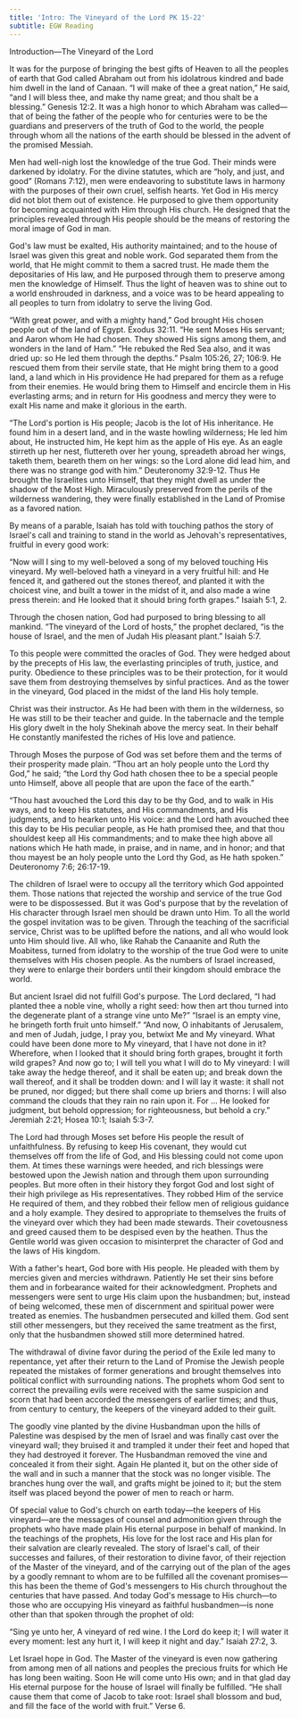 ```yaml
---
title: 'Intro: The Vineyard of the Lord PK 15-22'
subtitle: EGW Reading
---
```


Introduction—The Vineyard of the Lord

It was for the purpose of bringing the best gifts of Heaven to all the peoples of earth that God called Abraham out from his idolatrous kindred and bade him dwell in the land of Canaan. “I will make of thee a great nation,” He said, “and I will bless thee, and make thy name great; and thou shalt be a blessing.” Genesis 12:2. It was a high honor to which Abraham was called—that of being the father of the people who for centuries were to be the guardians and preservers of the truth of God to the world, the people through whom all the nations of the earth should be blessed in the advent of the promised Messiah.

Men had well-nigh lost the knowledge of the true God. Their minds were darkened by idolatry. For the divine statutes, which are “holy, and just, and good” (Romans 7:12), men were endeavoring to substitute laws in harmony with the purposes of their own cruel, selfish hearts. Yet God in His mercy did not blot them out of existence. He purposed to give them opportunity for becoming acquainted with Him through His church. He designed that the principles revealed through His people should be the means of restoring the moral image of God in man.

God's law must be exalted, His authority maintained; and to the house of Israel was given this great and noble work. God separated them from the world, that He might commit to them a sacred trust. He made them the depositaries of His law, and He purposed through them to preserve among men the knowledge of Himself. Thus the light of heaven was to shine out to a world enshrouded in darkness, and a voice was to be heard appealing to all peoples to turn from idolatry to serve the living God.

“With great power, and with a mighty hand,” God brought His chosen people out of the land of Egypt. Exodus 32:11. “He sent Moses His servant; and Aaron whom He had chosen. They showed His signs among them, and wonders in the land of Ham.” “He rebuked the Red Sea also, and it was dried up: so He led them through the depths.” Psalm 105:26, 27; 106:9. He rescued them from their servile state, that He might bring them to a good land, a land which in His providence He had prepared for them as a refuge from their enemies. He would bring them to Himself and encircle them in His everlasting arms; and in return for His goodness and mercy they were to exalt His name and make it glorious in the earth.

“The Lord's portion is His people; Jacob is the lot of His inheritance. He found him in a desert land, and in the waste howling wilderness; He led him about, He instructed him, He kept him as the apple of His eye. As an eagle stirreth up her nest, fluttereth over her young, spreadeth abroad her wings, taketh them, beareth them on her wings: so the Lord alone did lead him, and there was no strange god with him.” Deuteronomy 32:9-12. Thus He brought the Israelites unto Himself, that they might dwell as under the shadow of the Most High. Miraculously preserved from the perils of the wilderness wandering, they were finally established in the Land of Promise as a favored nation.

By means of a parable, Isaiah has told with touching pathos the story of Israel's call and training to stand in the world as Jehovah's representatives, fruitful in every good work:

“Now will I sing to my well-beloved a song of my beloved touching His vineyard. My well-beloved hath a vineyard in a very fruitful hill: and He fenced it, and gathered out the stones thereof, and planted it with the choicest vine, and built a tower in the midst of it, and also made a wine press therein: and He looked that it should bring forth grapes.” Isaiah 5:1, 2.

Through the chosen nation, God had purposed to bring blessing to all mankind. “The vineyard of the Lord of hosts,” the prophet declared, “is the house of Israel, and the men of Judah His pleasant plant.” Isaiah 5:7.

To this people were committed the oracles of God. They were hedged about by the precepts of His law, the everlasting principles of truth, justice, and purity. Obedience to these principles was to be their protection, for it would save them from destroying themselves by sinful practices. And as the tower in the vineyard, God placed in the midst of the land His holy temple.

Christ was their instructor. As He had been with them in the wilderness, so He was still to be their teacher and guide. In the tabernacle and the temple His glory dwelt in the holy Shekinah above the mercy seat. In their behalf He constantly manifested the riches of His love and patience.

Through Moses the purpose of God was set before them and the terms of their prosperity made plain. “Thou art an holy people unto the Lord thy God,” he said; “the Lord thy God hath chosen thee to be a special people unto Himself, above all people that are upon the face of the earth.”

“Thou hast avouched the Lord this day to be thy God, and to walk in His ways, and to keep His statutes, and His commandments, and His judgments, and to hearken unto His voice: and the Lord hath avouched thee this day to be His peculiar people, as He hath promised thee, and that thou shouldest keep all His commandments; and to make thee high above all nations which He hath made, in praise, and in name, and in honor; and that thou mayest be an holy people unto the Lord thy God, as He hath spoken.” Deuteronomy 7:6; 26:17-19.

The children of Israel were to occupy all the territory which God appointed them. Those nations that rejected the worship and service of the true God were to be dispossessed. But it was God's purpose that by the revelation of His character through Israel men should be drawn unto Him. To all the world the gospel invitation was to be given. Through the teaching of the sacrificial service, Christ was to be uplifted before the nations, and all who would look unto Him should live. All who, like Rahab the Canaanite and Ruth the Moabitess, turned from idolatry to the worship of the true God were to unite themselves with His chosen people. As the numbers of Israel increased, they were to enlarge their borders until their kingdom should embrace the world.

But ancient Israel did not fulfill God's purpose. The Lord declared, “I had planted thee a noble vine, wholly a right seed: how then art thou turned into the degenerate plant of a strange vine unto Me?” “Israel is an empty vine, he bringeth forth fruit unto himself.” “And now, O inhabitants of Jerusalem, and men of Judah, judge, I pray you, betwixt Me and My vineyard. What could have been done more to My vineyard, that I have not done in it? Wherefore, when I looked that it should bring forth grapes, brought it forth wild grapes? And now go to; I will tell you what I will do to My vineyard: I will take away the hedge thereof, and it shall be eaten up; and break down the wall thereof, and it shall be trodden down: and I will lay it waste: it shall not be pruned, nor digged; but there shall come up briers and thorns: I will also command the clouds that they rain no rain upon it. For ... He looked for judgment, but behold oppression; for righteousness, but behold a cry.” Jeremiah 2:21; Hosea 10:1; Isaiah 5:3-7.

The Lord had through Moses set before His people the result of unfaithfulness. By refusing to keep His covenant, they would cut themselves off from the life of God, and His blessing could not come upon them. At times these warnings were heeded, and rich blessings were bestowed upon the Jewish nation and through them upon surrounding peoples. But more often in their history they forgot God and lost sight of their high privilege as His representatives. They robbed Him of the service He required of them, and they robbed their fellow men of religious guidance and a holy example. They desired to appropriate to themselves the fruits of the vineyard over which they had been made stewards. Their covetousness and greed caused them to be despised even by the heathen. Thus the Gentile world was given occasion to misinterpret the character of God and the laws of His kingdom.

With a father's heart, God bore with His people. He pleaded with them by mercies given and mercies withdrawn. Patiently He set their sins before them and in forbearance waited for their acknowledgment. Prophets and messengers were sent to urge His claim upon the husbandmen; but, instead of being welcomed, these men of discernment and spiritual power were treated as enemies. The husbandmen persecuted and killed them. God sent still other messengers, but they received the same treatment as the first, only that the husbandmen showed still more determined hatred.

The withdrawal of divine favor during the period of the Exile led many to repentance, yet after their return to the Land of Promise the Jewish people repeated the mistakes of former generations and brought themselves into political conflict with surrounding nations. The prophets whom God sent to correct the prevailing evils were received with the same suspicion and scorn that had been accorded the messengers of earlier times; and thus, from century to century, the keepers of the vineyard added to their guilt.

The goodly vine planted by the divine Husbandman upon the hills of Palestine was despised by the men of Israel and was finally cast over the vineyard wall; they bruised it and trampled it under their feet and hoped that they had destroyed it forever. The Husbandman removed the vine and concealed it from their sight. Again He planted it, but on the other side of the wall and in such a manner that the stock was no longer visible. The branches hung over the wall, and grafts might be joined to it; but the stem itself was placed beyond the power of men to reach or harm.

Of special value to God's church on earth today—the keepers of His vineyard—are the messages of counsel and admonition given through the prophets who have made plain His eternal purpose in behalf of mankind. In the teachings of the prophets, His love for the lost race and His plan for their salvation are clearly revealed. The story of Israel's call, of their successes and failures, of their restoration to divine favor, of their rejection of the Master of the vineyard, and of the carrying out of the plan of the ages by a goodly remnant to whom are to be fulfilled all the covenant promises—this has been the theme of God's messengers to His church throughout the centuries that have passed. And today God's message to His church—to those who are occupying His vineyard as faithful husbandmen—is none other than that spoken through the prophet of old:

“Sing ye unto her, A vineyard of red wine. I the Lord do keep it; I will water it every moment: lest any hurt it, I will keep it night and day.” Isaiah 27:2, 3.

Let Israel hope in God. The Master of the vineyard is even now gathering from among men of all nations and peoples the precious fruits for which He has long been waiting. Soon He will come unto His own; and in that glad day His eternal purpose for the house of Israel will finally be fulfilled. “He shall cause them that come of Jacob to take root: Israel shall blossom and bud, and fill the face of the world with fruit.” Verse 6.
